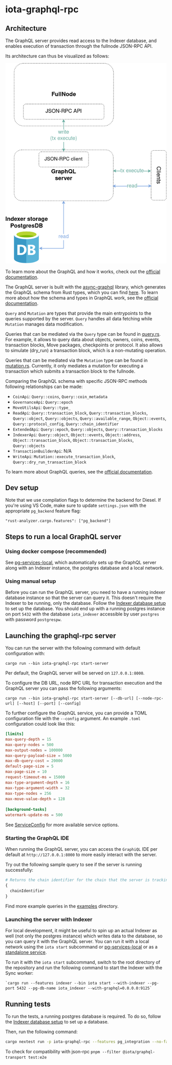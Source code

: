 # iota-graphql-rpc

## Architecture

The GraphQL server provides read access to the Indexer database, and enables
execution of transaction through the fullnode JSON-RPC API.

Its architecture can thus be visualized as follows:

![GraphQL server architecture](./graphql-rpc-arch.png)

To learn more about the GraphQL and how it works, check out the [official documentation](https://graphql.org/learn).

The GraphQL server is built with the [async-graphql](https://async-graphql.github.io/async-graphql/docs/overview) library, which generates the GraphQL schema from Rust types, which you can find [here](schema).
To learn more about how the schema and types in GraphQL work, see the [official documentation](https://graphql.org/learn/schema/).

`Query` and `Mutation` are types that provide the main entrypoints to the queries supported by the server.
`Query` handles all data fetching while `Mutation` manages data modification.

Queries that can be mediated via the `Query` type can be found in [query.rs](src/types/query.rs).
For example, it allows to query data about objects, owners, coins, events, transaction blocks, Move packages, checkpoints or protocol. It also allows to simulate (dry_run) a transaction block, which is a non-mutating operation.

Queries that can be mediated via the `Mutation` type can be found in [mutation.rs](src/mutation.rs).
Currently, it only mediates a mutation for executing a transaction which submits a transaction block to the fullnode.

Comparing the GraphQL schema with specific JSON-RPC methods following relationships can be made:

- `CoinApi`: `Query::coins`, `Query::coin_metadata`
- `GovernanceApi`: `Query::epoch`
- `MoveUtilsApi`: `Query::type_`
- `ReadApi`: `Query::transaction_block`, `Query::transaction_blocks`, `Query::object`, `Query::objects`, `Query::available_range`, `Object::events`, `Query::protocol_config`, `Query::chain_identifier`
- `ExtendedApi`: `Query::epoch`, `Query::objects`, `Query::transaction_blocks`
- `IndexerApi`: `Query::object`, `Object::events`, `Object::address`, `Object::transaction_block`, `Object::transaction_blocks`, `Query::objects`
- `TransactionBuilderApi`: N/A
- `WriteApi`: `Mutation::execute_transaction_block`, `Query::dry_run_transaction_block`

To learn more about GraphQL queries, see the [official documentation](https://graphql.org/learn/queries/).

## Dev setup

Note that we use compilation flags to determine the backend for Diesel.
If you're using VS Code, make sure to update `settings.json` with the appropriate `pg_backend` feature flag:

```
"rust-analyzer.cargo.features": ["pg_backend"]
```

## Steps to run a local GraphQL server

### Using docker compose (recommended)

See [pg-services-local](../../docker/pg-services-local/README.md), which automatically sets up the GraphQL server along with an Indexer instance, the postgres database and a local network.

### Using manual setup

Before you can run the GraphQL server, you need to have a running indexer database instance so that the server can query it.
This doesn't require the Indexer to be running, only the database. Follow the [Indexer database setup](../iota-indexer/README.md#database-setup) to set up the database.
You should end up with a running postgres instance on port `5432` with the database `iota_indexer` accessible by user `postgres` with password `postgrespw`.

## Launching the graphql-rpc server

You can run the server with the following command with default configuration with:

```
cargo run --bin iota-graphql-rpc start-server
```

Per default, the GraphQL server will be served on `127.0.0.1:8000`.

To configure the DB URL, node RPC URL for transaction execution and the GraphQL server you can pass the following arguments:

```
cargo run --bin iota-graphql-rpc start-server [--db-url] [--node-rpc-url] [--host] [--port] [--config]
```

To further configure the GraphQL service, you can provide a TOML configuration file with the `--config` argument.
An example `.toml` configuration could look like this:

```toml
[limits]
max-query-depth = 15
max-query-nodes = 500
max-output-nodes = 100000
max-query-payload-size = 5000
max-db-query-cost = 20000
default-page-size = 5
max-page-size = 10
request-timeout-ms = 15000
max-type-argument-depth = 16
max-type-argument-width = 32
max-type-nodes = 256
max-move-value-depth = 128

[background-tasks]
watermark-update-ms = 500
```

See [ServiceConfig](src/config.rs) for more available service options.

### Starting the GraphQL IDE

When running the GraphQL server, you can access the `GraphiQL` IDE per default at `http://127.0.0.1:8000` to more easily interact with the server.

Try out the following sample query to see if the server is running successfully:

```graphql
# Returns the chain identifier for the chain that the server is tracking
{
  chainIdentifier
}
```

Find more example queries in the [examples](examples) directory.

### Launching the server with Indexer

For local development, it might be useful to spin up an actual Indexer as well (not only the postgres instance) which writes data to the database, so you can query it with the GraphQL server.
You can run it with a local network using the `iota start` subcommand or [pg-services-local](../../docker/pg-services-local/README.md) or as a [standalone service](../iota-indexer/README.md#standalone-indexer-setup).

To run it with the `iota start` subcommand, switch to the root directory of the repository and run the following command to start the Indexer with the Sync worker:

```
`cargo run --features indexer --bin iota start --with-indexer --pg-port 5432 --pg-db-name iota_indexer --with-graphql=0.0.0.0:9125`
```

## Running tests

To run the tests, a running postgres database is required.
To do so, follow the [Indexer database setup](../iota-indexer/README.md#database-setup) to set up a database.

Then, run the following command:

```sh
cargo nextest run -p iota-graphql-rpc --features pg_integration --no-fail-fast --test-threads 1
```

To check for compatibility with json-rpc
`pnpm --filter @iota/graphql-transport test:e2e`
